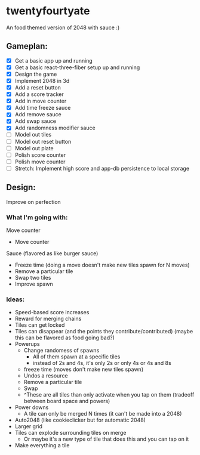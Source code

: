 # twentyfourtyate
An food themed version of 2048 with sauce :)

## Gameplan:

 - [x] Get a basic app up and running
 - [x] Get a basic react-three-fiber setup up and running
 - [x] Design the game
 - [x] Implement 2048 in 3d
 - [x] Add a reset button
 - [x] Add a score tracker
 - [x] Add in move counter
 - [x] Add time freeze sauce
 - [x] Add remove sauce
 - [x] Add swap sauce
 - [x] Add randomness modifier sauce
 - [ ] Model out tiles
 - [ ] Model out reset button
 - [ ] Model out plate
 - [ ] Polish score counter
 - [ ] Polish move counter
 - [ ] Stretch: Implement high score and app-db persistence to local storage

## Design:
Improve on perfection

### What I'm going with:

Move counter

 - Move counter

Sauce (flavored as like burger sauce)

 - Freeze time (doing a move doesn't make new tiles spawn for N moves)
 - Remove a particular tile
 - Swap two tiles
 - Improve spawn

### Ideas:

 - Speed-based score increases
 - Reward for merging chains
 - Tiles can get locked
 - Tiles can disappear (and the points they contribute/contributed) (maybe this can be flavored as food going bad?)
 - Powerups
   - Change randomess of spawns
     - All of them spawn at a specific tiles
     - instead of 2s and 4s, it's only 2s or only 4s or 4s and 8s
   - freeze time (moves don't make new tiles spawn)
   - Undos a resource
   - Remove a particular tile
   - Swap
   - ^These are all tiles than only activate when you tap on them (tradeoff between board space and powers)
 - Power downs
   - A tile can only be merged N times (it can't be made into a 2048)
 - Auto2048 (like cookieclicker but for automatic 2048)
 - Larger grid
 - Tiles can explode surrounding tiles on merge
   - Or maybe it's a new type of tile that does this and you can tap on it
 - Make everything a tile

